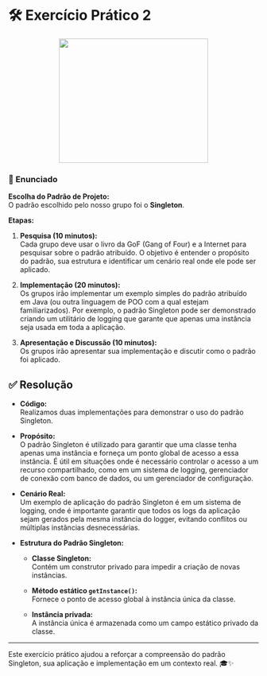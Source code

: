 # 🛠️ Exercício Prático 2

<div align="center">
 <img height=250 width=300 src="https://refactoring.guru/images/patterns/content/singleton/singleton-3x.png">
</div>

### 📜 Enunciado

**Escolha do Padrão de Projeto:**  
O padrão escolhido pelo nosso grupo foi o **Singleton**.

**Etapas:**

1. **Pesquisa (10 minutos):**  
   Cada grupo deve usar o livro da GoF (Gang of Four) e a Internet para pesquisar sobre o padrão atribuído. O objetivo é entender o propósito do padrão, sua estrutura e identificar um cenário real onde ele pode ser aplicado.

2. **Implementação (20 minutos):**  
   Os grupos irão implementar um exemplo simples do padrão atribuído em Java (ou outra linguagem de POO com a qual estejam familiarizados). Por exemplo, o padrão Singleton pode ser demonstrado criando um utilitário de logging que garante que apenas uma instância seja usada em toda a aplicação.

3. **Apresentação e Discussão (10 minutos):**  
   Os grupos irão apresentar sua implementação e discutir como o padrão foi aplicado.

## ✅ Resolução

- **Código:**  
  Realizamos duas implementações para demonstrar o uso do padrão Singleton.

- **Propósito:**  
  O padrão Singleton é utilizado para garantir que uma classe tenha apenas uma instância e forneça um ponto global de acesso a essa instância. É útil em situações onde é necessário controlar o acesso a um recurso compartilhado, como em um sistema de logging, gerenciador de conexão com banco de dados, ou um gerenciador de configuração.

- **Cenário Real:**  
  Um exemplo de aplicação do padrão Singleton é em um sistema de logging, onde é importante garantir que todos os logs da aplicação sejam gerados pela mesma instância do logger, evitando conflitos ou múltiplas instâncias desnecessárias.

- **Estrutura do Padrão Singleton:**

  - **Classe Singleton:**  
    Contém um construtor privado para impedir a criação de novas instâncias.

  - **Método estático `getInstance()`:**  
    Fornece o ponto de acesso global à instância única da classe.

  - **Instância privada:**  
    A instância única é armazenada como um campo estático privado da classe.

---

Este exercício prático ajudou a reforçar a compreensão do padrão Singleton, sua aplicação e implementação em um contexto real. 🎓✨
